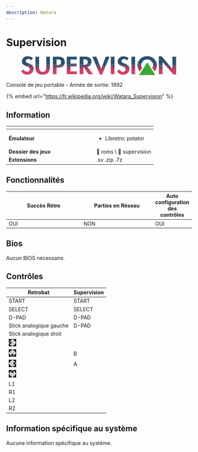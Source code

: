 ```yaml
---
description: Watara
---
```


# Supervision

<div align="left">

<figure><img src="https://raw.githubusercontent.com/fabricecaruso/es-theme-carbon/52ff37c9e265587d006945a2ba695b5a962b3a3d/art/logos/supervision.svg" alt=""><figcaption></figcaption></figure>

</div>

Console de jeu portable - Année de sortie: 1992

{% embed url="https://fr.wikipedia.org/wiki/Watara_Supervision" %}

## Information

<table data-header-hidden><thead><tr><th width="224"></th><th></th></tr></thead><tbody><tr><td><strong>Émulateur</strong></td><td><ul><li>Libretro: potator</li></ul></td></tr><tr><td><strong>Dossier des jeux</strong></td><td><span data-gb-custom-inline data-tag="emoji" data-code="1f4c2">📂</span> roms \ <span data-gb-custom-inline data-tag="emoji" data-code="1f4c2">📂</span> supervision</td></tr><tr><td><strong>Extensions</strong></td><td>.sv .zip .7z</td></tr></tbody></table>

## Fonctionnalités

<table><thead><tr><th width="256">Succès Rétro</th><th width="243">Parties en Réseau</th><th>Auto configuration des contrôles</th></tr></thead><tbody><tr><td>OUI</td><td>NON</td><td>OUI</td></tr></tbody></table>

## Bios

Aucun BIOS nécessaire.

## Contrôles

| Retrobat                                       | Supervision |
| ---------------------------------------------- | ----------- |
| START                                          | START       |
| SELECT                                         | SELECT      |
| D-PAD                                          | D-PAD       |
| Stick analogique gauche                        | D-PAD       |
| Stick analogique droit                         |             |
| ![](<../../../.gitbook/assets/image (33).png>) |             |
| ![](<../../../.gitbook/assets/image (20).png>) | B           |
| ![](<../../../.gitbook/assets/image (7).png>)  | A           |
| ![](<../../../.gitbook/assets/image (35).png>) |             |
| L1                                             |             |
| R1                                             |             |
| L2                                             |             |
| R2                                             |             |

## Information spécifique au système

Aucune information spécifique au système.
